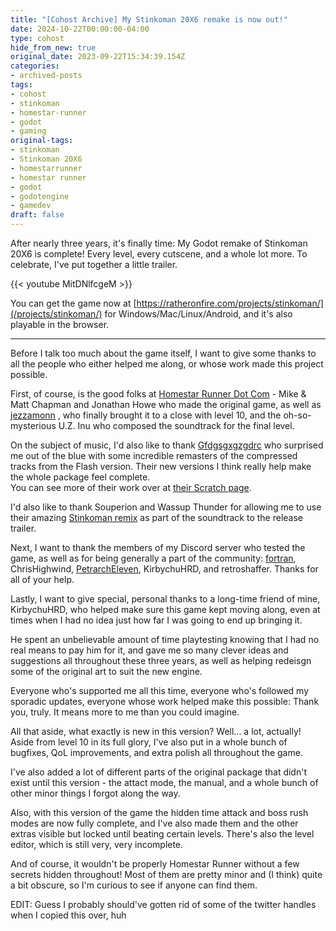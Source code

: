 ```yaml
---
title: "[Cohost Archive] My Stinkoman 20X6 remake is now out!"
date: 2024-10-22T00:00:00-04:00
type: cohost
hide_from_new: true
original_date: 2023-09-22T15:34:39.154Z
categories:
- archived-posts
tags:
- cohost
- stinkoman
- homestar-runner
- godot
- gaming
original-tags:
- stinkoman
- Stinkoman 20X6
- homestarrunner
- homestar runner
- godot
- godotengine
- gamedev
draft: false
---
```


After nearly three years, it's finally time: My Godot remake of Stinkoman 20X6 is complete! Every level, every cutscene, and a whole lot more. To celebrate, I've put together a little trailer.

{{< youtube MitDNlfcgeM >}}

You can get the game now at [https://ratheronfire.com/projects/stinkoman/](/projects/stinkoman/) for Windows/Mac/Linux/Android, and it's also playable in the browser.

---

Before I talk too much about the game itself, I want to give some thanks to all the people who either helped me along, or whose work made this project possible.

First, of course, is the good folks at [Homestar Runner Dot Com](https://twitter.com/strongBadActual/) - Mike & Matt Chapman and Jonathan Howe who made the original game, as well as [jezzamonn](https://twitter.com/jezzamonn) , who finally brought it to a close with level 10, and the oh-so-mysterious U.Z. Inu who composed the soundtrack for the final level.

On the subject of music, I'd also like to thank [Gfdgsgxgzgdrc](https://twitter.com/Gfdgsgxgzgdrc) who surprised me out of the blue with some incredible remasters of the compressed tracks from the Flash version. Their new versions I think really help make the whole package feel complete.  
You can see more of their work over at [their Scratch page](https://scratch.mit.edu/users/CoolGuyBug/).

I'd also like to thank Souperion and Wassup Thunder for allowing me to use their amazing [Stinkoman remix](https://www.youtube.com/watch?v=LJOakHVciLE) as part of the soundtrack to the release trailer.

Next, I want to thank the members of my Discord server who tested the game, as well as for being generally a part of the community: [fortran](https://cheeselandrestaurant.neocities.org/), ChrisHighwind, [PetrarchEleven](https://twitter.com/PetrarchEleven), KirbychuHRD, and retroshaffer. Thanks for all of your help.

Lastly, I want to give special, personal thanks to a long-time friend of mine, KirbychuHRD, who helped make sure this game kept moving along, even at times when I had no idea just how far I was going to end up bringing it.

He spent an unbelievable amount of time playtesting knowing that I had no real means to pay him for it, and gave me so many clever ideas and suggestions all throughout these three years, as well as helping redeisgn some of the original art to suit the new engine.

Everyone who's supported me all this time, everyone who's followed my sporadic updates, everyone whose work helped make this possible: Thank you, truly. It means more to me than you could imagine.

All that aside, what exactly is new in this version? Well... a lot, actually! Aside from level 10 in its full glory, I've also put in a whole bunch of bugfixes, QoL improvements, and extra polish all throughout the game.

I've also added a lot of different parts of the original package that didn't exist until this version - the attact mode, the manual, and a whole bunch of other minor things I forgot along the way.

Also, with this version of the game the hidden time attack and boss rush modes are now fully complete, and I've also made them and the other extras visible but locked until beating certain levels. There's also the level editor, which is still very, very incomplete.

And of course, it wouldn't be properly Homestar Runner without a few secrets hidden throughout! Most of them are pretty minor and (I think) quite a bit obscure, so I'm curious to see if anyone can find them.

EDIT: Guess I probably should've gotten rid of some of the twitter handles when I copied this over, huh